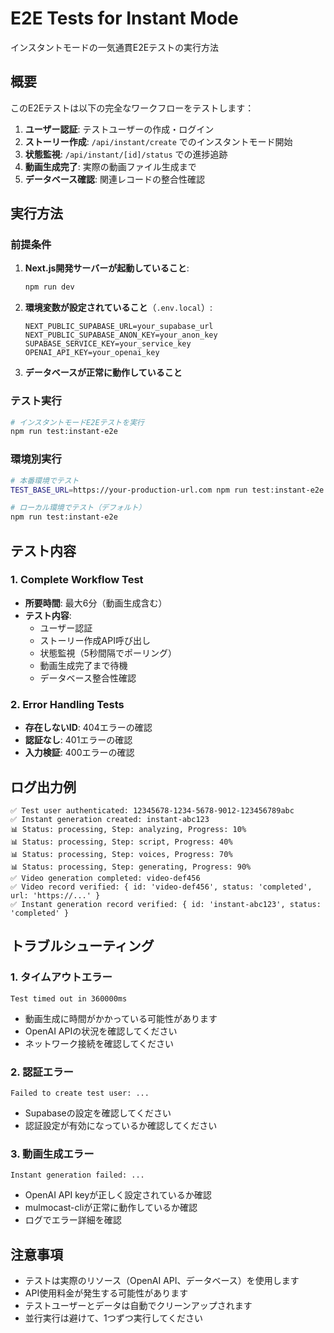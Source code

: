 # E2E Tests for Instant Mode

インスタントモードの一気通貫E2Eテストの実行方法

## 概要

このE2Eテストは以下の完全なワークフローをテストします：

1. **ユーザー認証**: テストユーザーの作成・ログイン
2. **ストーリー作成**: `/api/instant/create` でのインスタントモード開始
3. **状態監視**: `/api/instant/[id]/status` での進捗追跡
4. **動画生成完了**: 実際の動画ファイル生成まで
5. **データベース確認**: 関連レコードの整合性確認

## 実行方法

### 前提条件

1. **Next.js開発サーバーが起動していること**:
   ```bash
   npm run dev
   ```

2. **環境変数が設定されていること**（`.env.local`）:
   ```env
   NEXT_PUBLIC_SUPABASE_URL=your_supabase_url
   NEXT_PUBLIC_SUPABASE_ANON_KEY=your_anon_key
   SUPABASE_SERVICE_KEY=your_service_key
   OPENAI_API_KEY=your_openai_key
   ```

3. **データベースが正常に動作していること**

### テスト実行

```bash
# インスタントモードE2Eテストを実行
npm run test:instant-e2e
```

### 環境別実行

```bash
# 本番環境でテスト
TEST_BASE_URL=https://your-production-url.com npm run test:instant-e2e

# ローカル環境でテスト（デフォルト）
npm run test:instant-e2e
```

## テスト内容

### 1. Complete Workflow Test
- **所要時間**: 最大6分（動画生成含む）
- **テスト内容**:
  - ユーザー認証
  - ストーリー作成API呼び出し
  - 状態監視（5秒間隔でポーリング）
  - 動画生成完了まで待機
  - データベース整合性確認

### 2. Error Handling Tests
- **存在しないID**: 404エラーの確認
- **認証なし**: 401エラーの確認
- **入力検証**: 400エラーの確認

## ログ出力例

```
✅ Test user authenticated: 12345678-1234-5678-9012-123456789abc
✅ Instant generation created: instant-abc123
📊 Status: processing, Step: analyzing, Progress: 10%
📊 Status: processing, Step: script, Progress: 40%
📊 Status: processing, Step: voices, Progress: 70%
📊 Status: processing, Step: generating, Progress: 90%
✅ Video generation completed: video-def456
✅ Video record verified: { id: 'video-def456', status: 'completed', url: 'https://...' }
✅ Instant generation record verified: { id: 'instant-abc123', status: 'completed' }
```

## トラブルシューティング

### 1. タイムアウトエラー
```
Test timed out in 360000ms
```
- 動画生成に時間がかかっている可能性があります
- OpenAI APIの状況を確認してください
- ネットワーク接続を確認してください

### 2. 認証エラー
```
Failed to create test user: ...
```
- Supabaseの設定を確認してください
- 認証設定が有効になっているか確認してください

### 3. 動画生成エラー
```
Instant generation failed: ...
```
- OpenAI API keyが正しく設定されているか確認
- mulmocast-cliが正常に動作しているか確認
- ログでエラー詳細を確認

## 注意事項

- テストは実際のリソース（OpenAI API、データベース）を使用します
- API使用料金が発生する可能性があります
- テストユーザーとデータは自動でクリーンアップされます
- 並行実行は避けて、1つずつ実行してください